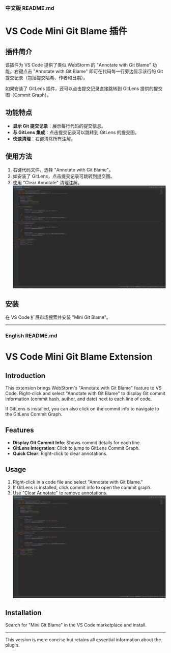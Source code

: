 ### 中文版 README.md

# VS Code Mini Git Blame 插件

## 插件简介

该插件为 VS Code 提供了类似 WebStorm 的 "Annotate with Git Blame" 功能。右键点击 "Annotate with Git Blame" 即可在代码每一行旁边显示该行的 Git 提交记录（包括提交哈希、作者和日期）。

如果安装了 GitLens 插件，还可以点击提交记录直接跳转到 GitLens 提供的提交图（Commit Graph）。

## 功能特点

- **显示 Git 提交记录**：展示每行代码的提交信息。
- **与 GitLens 集成**：点击提交记录可以跳转到 GitLens 的提交图。
- **快速清理**：右键清除所有注解。

## 使用方法

1. 右键代码文件，选择 "Annotate with Git Blame"。
2. 如安装了 GitLens，点击提交记录可跳转到提交图。
3. 使用 "Clear Annotate" 清理注解。
![preview](./src/assets/Annotate.gif)

## 安装

在 VS Code 扩展市场搜索并安装 "Mini Git Blame"。

---

### English README.md

# VS Code Mini Git Blame Extension

## Introduction

This extension brings WebStorm's "Annotate with Git Blame" feature to VS Code. Right-click and select "Annotate with Git Blame" to display Git commit information (commit hash, author, and date) next to each line of code.

If GitLens is installed, you can also click on the commit info to navigate to the GitLens Commit Graph.

## Features

- **Display Git Commit Info**: Shows commit details for each line.
- **GitLens Integration**: Click to jump to GitLens Commit Graph.
- **Quick Clear**: Right-click to clear annotations.

## Usage

1. Right-click in a code file and select "Annotate with Git Blame."
2. If GitLens is installed, click commit info to open the commit graph.
3. Use "Clear Annotate" to remove annotations.
![preview](./src/assets/Annotate.gif)

## Installation

Search for "Mini Git Blame" in the VS Code marketplace and install.

---

This version is more concise but retains all essential information about the plugin.